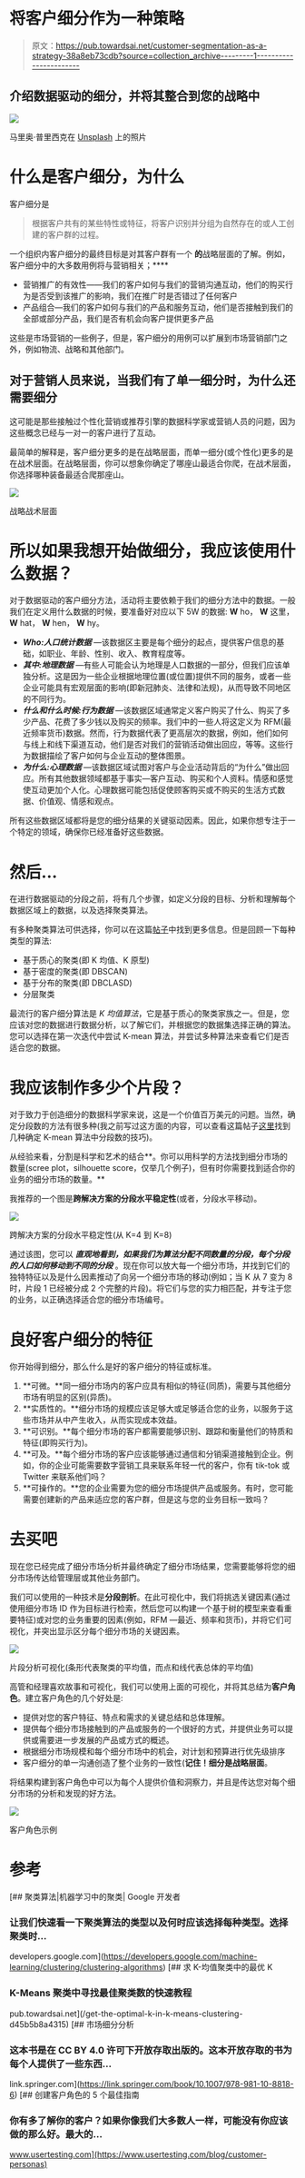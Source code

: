 # 将客户细分作为一种策略

> 原文：<https://pub.towardsai.net/customer-segmentation-as-a-strategy-38a8eb73cdb?source=collection_archive---------1----------------------->

## 介绍数据驱动的细分，并将其整合到您的战略中

![](img/49da5006b9f693f3c48f6239e0c2b02d.png)

马里奥·普里西克在 [Unsplash](https://unsplash.com/s/photos/customer-group?utm_source=unsplash&utm_medium=referral&utm_content=creditCopyText) 上的照片

# 什么是客户细分，为什么

客户细分是

> 根据客户共有的某些特性或特征，将客户识别并分组为自然存在的或人工创建的客户群的过程。

一个组织内客户细分的最终目标是对其客户群有一个 **的**战略层面的了解。例如，客户细分中的大多数用例将与营销相关；****

*   营销推广的有效性——我们的客户如何与我们的营销沟通互动，他们的购买行为是否受到该推广的影响，我们在推广时是否错过了任何客户
*   产品组合—我们的客户如何与我们的产品和服务互动，他们是否接触到我们的全部或部分产品，我们是否有机会向客户提供更多产品

这些是市场营销的一些例子，但是，客户细分的用例可以扩展到市场营销部门之外，例如物流、战略和其他部门。

## 对于营销人员来说，当我们有了单一细分时，为什么还需要细分

这可能是那些接触过个性化营销或推荐引擎的数据科学家或营销人员的问题，因为这些概念已经与一对一的客户进行了互动。

最简单的解释是，客户细分更多的是在战略层面，而单一细分(或个性化)更多的是在战术层面。在战略层面，你可以想象你确定了哪座山最适合你爬，在战术层面，你选择哪种装备最适合爬那座山。

![](img/42bdc0eaf86d79d07b8fad618b4e142b.png)

战略战术层面

# 所以如果我想开始做细分，我应该使用什么数据？

对于数据驱动的客户细分方法，活动将主要依赖于我们的细分方法中的数据。一般我们在定义用什么数据的时候，要准备好对应以下 5W 的数据: **W** ho， **W** 这里， **W** hat， **W** hen， **W** hy。

*   ***Who:人口统计数据*** —该数据区主要是每个细分的起点，提供客户信息的基础，如职业、年龄、性别、收入、教育程度等。
*   ***其中:地理数据*** —有些人可能会认为地理是人口数据的一部分，但我们应该单独分析。这是因为一些企业根据地理位置(或位置)提供不同的服务，或者一些企业可能具有宏观层面的影响(即新冠肺炎、法律和法规)，从而导致不同地区的不同行为。
*   ***什么和什么时候:行为数据*** —该数据区域通常定义客户购买了什么、购买了多少产品、花费了多少钱以及购买的频率。我们中的一些人将这定义为 RFM(最近频率货币)数据。然而，行为数据代表了更高层次的数据，例如，他们如何与线上和线下渠道互动，他们是否对我们的营销活动做出回应，等等。这些行为数据描绘了客户如何与企业互动的整体图景。
*   ***为什么:心理数据*** —该数据区域试图对客户与企业活动背后的“为什么”做出回应。所有其他数据领域都基于事实—客户互动、购买和个人资料。情感和感觉使互动更加个人化。心理数据可能包括促使顾客购买或不购买的生活方式数据、价值观、情感和观点。

所有这些数据区域都将是您的细分结果的关键驱动因素。因此，如果你想专注于一个特定的领域，确保你已经准备好这些数据。

# 然后…

在进行数据驱动的分段之前，将有几个步骤，如定义分段的目标、分析和理解每个数据区域上的数据，以及选择聚类算法。

有多种聚类算法可供选择，你可以在这篇[帖子](https://developers.google.com/machine-learning/clustering/clustering-algorithms)中找到更多信息。但是回顾一下每种类型的算法:

*   基于质心的聚类(即 K 均值、K 原型)
*   基于密度的聚类(即 DBSCAN)
*   基于分布的聚类(即 DBCLASD)
*   分层聚类

最流行的客户细分算法是 *K 均值算法*，它是基于质心的聚类家族之一。但是，您应该对您的数据进行数据分析，以了解它们，并根据您的数据集选择正确的算法。您可以选择在第一次迭代中尝试 K-mean 算法，并尝试多种算法来查看它们是否适合您的数据。

# 我应该制作多少个片段？

对于致力于创造细分的数据科学家来说，这是一个价值百万美元的问题。当然，确定分段数的方法有很多种(我之前写过这方面的内容，可以查看这篇帖子[这里](/get-the-optimal-k-in-k-means-clustering-d45b5b8a4315?sk=57cd2417af60bc408fff01499870fb8e)找到几种确定 K-mean 算法中分段数的技巧)。

从经验来看，分割是科学和艺术的结合**。你可以用科学的方法找到细分市场的数量(scree plot，silhouette score，仅举几个例子)，但有时你需要找到适合你的业务的细分市场的数量。**

我推荐的一个图是**跨解决方案的分段水平稳定性**(或者，分段水平移动)。

![](img/7c8b402c4190c37ea69fa97acc5c086e.png)

跨解决方案的分段水平稳定性(从 K=4 到 K=8)

通过该图，您可以 ***直观地看到，如果我们为算法分配不同数量的分段，每个分段的人口如何移动到不同的分段*** 。现在你可以放大每一个细分市场，并找到它们的独特特征以及是什么因素推动了向另一个细分市场的移动(例如；当 K 从 7 变为 8 时，片段 1 已经被分成 2 个完整的片段)。将它们与您的实力相匹配，并专注于您的业务，以正确选择适合您的细分市场编号。

# 良好客户细分的特征

你开始得到细分，那么什么是好的客户细分的特征或标准。

1.  **可微。**同一细分市场内的客户应具有相似的特征(同质)，需要与其他细分市场有明显的区别(异质)。
2.  **实质性的。**细分市场的规模应该足够大或足够适合您的业务，以服务于这些市场并从中产生收入，从而实现成本效益。
3.  **可识别。**每个细分市场的客户都需要能够识别、跟踪和衡量他们的特质和特征(即购买行为)。
4.  **可及。**每个细分市场的客户应该能够通过通信和分销渠道接触到企业。例如，你的企业可能需要数字营销工具来联系年轻一代的客户，你有 tik-tok 或 Twitter 来联系他们吗？
5.  **可操作的。**您的企业需要为您的细分市场提供产品或服务。有时，您可能需要创建新的产品来适应您的客户群，但是这与您的业务目标一致吗？

# 去买吧

现在您已经完成了细分市场分析并最终确定了细分市场结果，您需要能够将您的细分市场传达给管理层或其他业务部门。

我们可以使用的一种技术是**分段剖析**。在此可视化中，我们将挑选关键因素(通过使用细分市场 ID 作为目标进行检索，然后您可以构建一个基于树的模型来查看重要特征)或对您的业务重要的因素(例如，RFM —最近、频率和货币)，并将它们可视化，并突出显示区分每个细分市场的关键因素。

![](img/1a1d667e0c72919852d518169dbd6da2.png)

片段分析可视化(条形代表聚类的平均值，而点和线代表总体的平均值)

高管和经理喜欢故事和可视化，我们可以使用上面的可视化，并将其总结为**客户角色**。建立客户角色的几个好处是:

*   提供对您的客户特征、特点和需求的关键总结和总体理解。
*   提供每个细分市场接触到的产品或服务的一个很好的方式，并提供业务可以提供或需要进一步发展的产品或方式的概述。
*   根据细分市场规模和每个细分市场中的机会，对计划和预算进行优先级排序
*   客户细分的单一沟通创造了整个业务的一致性(**记住！细分是战略层面**。

将结果构建到客户角色中可以为每个人提供价值和洞察力，并且是传达您对每个细分市场的分析和发现的好方法。

![](img/a19da2cc5798d8f0519160c56b854a05.png)

客户角色示例

# 参考

[](https://developers.google.com/machine-learning/clustering/clustering-algorithms) [## 聚类算法|机器学习中的聚类| Google 开发者

### 让我们快速看一下聚类算法的类型以及何时应该选择每种类型。选择聚类时…

developers.google.com](https://developers.google.com/machine-learning/clustering/clustering-algorithms) [](/get-the-optimal-k-in-k-means-clustering-d45b5b8a4315) [## 求 K-均值聚类中的最优 K

### K-Means 聚类中寻找最佳聚类数的快速教程

pub.towardsai.net](/get-the-optimal-k-in-k-means-clustering-d45b5b8a4315) [](https://link.springer.com/book/10.1007/978-981-10-8818-6) [## 市场细分分析

### 这本书是在 CC BY 4.0 许可下开放存取出版的。这本开放存取的书为每个人提供了一些东西…

link.springer.com](https://link.springer.com/book/10.1007/978-981-10-8818-6) [](https://www.usertesting.com/blog/customer-personas) [## 创建客户角色的 5 个最佳指南

### 你有多了解你的客户？如果你像我们大多数人一样，可能没有你应该做的那么好。最大的…

www.usertesting.com](https://www.usertesting.com/blog/customer-personas)